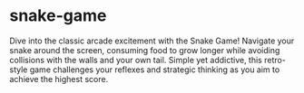 # snake-game
Dive into the classic arcade excitement with the Snake Game! Navigate your snake around the screen, consuming food to grow longer while avoiding collisions with the walls and your own tail. Simple yet addictive, this retro-style game challenges your reflexes and strategic thinking as you aim to achieve the highest score.
